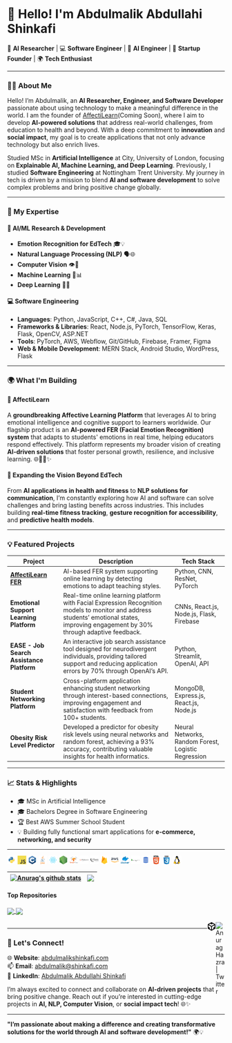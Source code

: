 # 👋 Hello! I'm Abdulmalik Abdullahi Shinkafi

🔹 **AI Researcher** | 💻 **Software Engineer** | 🤖 **AI Engineer** | 🚀 **Startup Founder** | 🌍 **Tech Enthusiast**

---

### 👨‍💻 About Me

Hello! I’m Abdulmalik, an **AI Researcher, Engineer, and Software Developer** passionate about using technology to make a meaningful difference in the world. I am the founder of [AffectiLearn](https://github.com/AffectiLearn)(Coming Soon), where I aim to develop **AI-powered solutions** that address real-world challenges, from education to health and beyond. With a deep commitment to **innovation** and **social impact**, my goal is to create applications that not only advance technology but also enrich lives.

Studied MSc in **Artificial Intelligence** at City, University of London, focusing on **Explainable AI, Machine Learning, and Deep Learning**. Previously, I studied **Software Engineering** at Nottingham Trent University. My journey in tech is driven by a mission to blend **AI and software development** to solve complex problems and bring positive change globally.

---

### 🌟 My Expertise

#### 🧠 AI/ML Research & Development
- **Emotion Recognition for EdTech** 🎓💡
- **Natural Language Processing (NLP)** 🗣️🌐
- **Computer Vision** 👁️📸
- **Machine Learning** 🤖📊
- **Deep Learning** 🧠💥

#### 💻 Software Engineering
- **Languages**: Python, JavaScript, C++, C#, Java, SQL
- **Frameworks & Libraries**: React, Node.js, PyTorch, TensorFlow, Keras, Flask, OpenCV, ASP.NET
- **Tools**: PyTorch, AWS, Webflow, Git/GitHub, Firebase, Framer, Figma
- **Web & Mobile Development**: MERN Stack, Android Studio, WordPress, Flask

---

### 🌍 What I'm Building

#### 🚀 AffectiLearn  
A **groundbreaking Affective Learning Platform** that leverages AI to bring emotional intelligence and cognitive support to learners worldwide. Our flagship product is an **AI-powered FER (Facial Emotion Recognition) system** that adapts to students' emotions in real time, helping educators respond effectively. This platform represents my broader vision of creating **AI-driven solutions** that foster personal growth, resilience, and inclusive learning. 🌐👩‍🏫✨

#### 🧩 Expanding the Vision Beyond EdTech  
From **AI applications in health and fitness** to **NLP solutions for communication**, I’m constantly exploring how AI and software can solve challenges and bring lasting benefits across industries. This includes building **real-time fitness tracking**, **gesture recognition for accessibility**, and **predictive health models**.

---

### 💡 Featured Projects

| Project | Description | Tech Stack |
| ------- | ----------- | ---------- |
| [**AffectiLearn FER**](https://github.com/AffectiLearn) | AI-based FER system supporting online learning by detecting emotions to adapt teaching styles. | Python, CNN, ResNet, PyTorch | Computer Vision | NLP
| **Emotional Support Learning Platform** | Real-time online learning platform with Facial Expression Recognition models to monitor and address students’ emotional states, improving engagement by 30% through adaptive feedback. | CNNs, React.js, Node.js, Flask, Firebase |
| **EASE - Job Search Assistance Platform** | An interactive job search assistance tool designed for neurodivergent individuals, providing tailored support and reducing application errors by 70% through OpenAI’s API. | Python, Streamlit, OpenAI, API |
| **Student Networking Platform** | Cross-platform application enhancing student networking through interest-based connections, improving engagement and satisfaction with feedback from 100+ students. | MongoDB, Express.js, React.js, Node.js |
| **Obesity Risk Level Predictor** | Developed a predictor for obesity risk levels using neural networks and random forest, achieving a 93% accuracy, contributing valuable insights for health informatics. | Neural Networks, Random Forest, Logistic Regression |

---

### 📈 Stats & Highlights

- 🎓 MSc in Artificial Intelligence
- 🎓 Bachelors Degree in Software Engineering
- 🏆 Best AWS Summer School Student
- 💡 Building fully functional smart applications for **e-commerce, networking, and security**

---
<code><img height="20" alt="python" src="https://raw.githubusercontent.com/github/explore/master/topics/python/python.png"></code>
<code><img height="20" alt="javascript" src="https://raw.githubusercontent.com/github/explore/master/topics/javascript/javascript.png"></code>
<code><img height="20" alt="c++" src="https://raw.githubusercontent.com/github/explore/master/topics/cpp/cpp.png"></code>
<code><img height="20" alt="java" src="https://raw.githubusercontent.com/github/explore/master/topics/java/java.png"></code>
<code><img height="20" alt="react" src="https://raw.githubusercontent.com/github/explore/master/topics/react/react.png"></code>
<code><img height="20" alt="nodejs" src="https://raw.githubusercontent.com/github/explore/master/topics/nodejs/nodejs.png"></code>
<code><img height="20" alt="tensorflow" src="https://raw.githubusercontent.com/github/explore/master/topics/tensorflow/tensorflow.png"></code>
<code><img height="20" alt="pytorch" src="https://raw.githubusercontent.com/github/explore/master/topics/pytorch/pytorch.png"></code>
<code><img height="20" alt="flask" src="https://raw.githubusercontent.com/github/explore/master/topics/flask/flask.png"></code>
<code><img height="20" alt="firebase" src="https://raw.githubusercontent.com/github/explore/master/topics/firebase/firebase.png"></code>
<code><img height="20" alt="aws" src="https://raw.githubusercontent.com/github/explore/master/topics/aws/aws.png"></code>
<code><img height="20" alt="docker" src="https://raw.githubusercontent.com/github/explore/master/topics/docker/docker.png"></code>
<code><img height="20" alt="mongodb" src="https://raw.githubusercontent.com/github/explore/master/topics/mongodb/mongodb.png"></code>
<code><img height="20" alt="sql" src="https://raw.githubusercontent.com/github/explore/master/topics/sql/sql.png"></code>
<code><img height="20" alt="html5" src="https://raw.githubusercontent.com/github/explore/master/topics/html/html.png"></code>
<code><img height="20" alt="css3" src="https://raw.githubusercontent.com/github/explore/master/topics/css/css.png"></code>
<code><img height="20" alt="linux" src="https://raw.githubusercontent.com/github/explore/master/topics/linux/linux.png"></code>  


| <a href="https://github.com/anuraghazra/github-readme-stats"><img align="center" src="https://github-readme-stats.vercel.app/api?username=Shinkerphy&show_icons=true&include_all_commits=true&theme=buefy&hide_border=true" alt="Anurag's github stats" /></a> | <a href="https://github.com/anuraghazra/github-readme-stats"><img align="center" src="https://github-readme-stats.vercel.app/api/top-langs/?username=Shinkerphy&layout=compact&theme=buefy&hide_border=true" /></a> |
| ------------- | ------------- |

#### Top Repositories


<a href="https://github.com/anuraghazra/github-readme-stats">
  <img align="center" src="https://github-readme-stats.vercel.app/api/pin/?username=Shinkerphy&repo=github-readme-stats&theme=buefy" />
</a>
<a href="https://github.com/anuraghazra/anuraghazra.github.io">
  <img align="center" src="https://github-readme-stats.vercel.app/api/pin/?username=Shinkerphy&repo=anuraghazra.github.io&theme=buefy" />
</a>

<br />
<br />

<a href="https://twitter.com/anuraghazru">
  <img align="right" alt="Anurag Hazra | Twitter" width="21px" src="https://raw.githubusercontent.com/anuraghazra/anuraghazra/master/assets/twitter.svg" />
</a>
<a href="https://codesandbox.io/u/anuraghazra">
  <img align="right" alt="Anurag Hazra | CodeSandbox" width="20px" src="https://raw.githubusercontent.com/anuraghazra/anuraghazra/master/assets/codesandbox.svg" />
</a>

---

### 💌 Let's Connect!

🌐 **Website**: [abdulmalikshinkafi.com](https://abdulmalikshinkafi.com)  
📫 **Email**: [abdulmalik@shinkafi.com](mailto:shinkafiabdulmalik@gmail.com)  
💼 **LinkedIn**: [Abdulmalik Abdullahi Shinkafi](https://www.linkedin.com/in/abdulmalik-abdullahi-shinkafi-5645a21b6/)  

I’m always excited to connect and collaborate on **AI-driven projects** that bring positive change. Reach out if you’re interested in cutting-edge projects in **AI, NLP, Computer Vision**, or **social impact tech**! 🌐✨

---

**"I’m passionate about making a difference and creating transformative solutions for the world through AI and software development!"** 🌍💡
